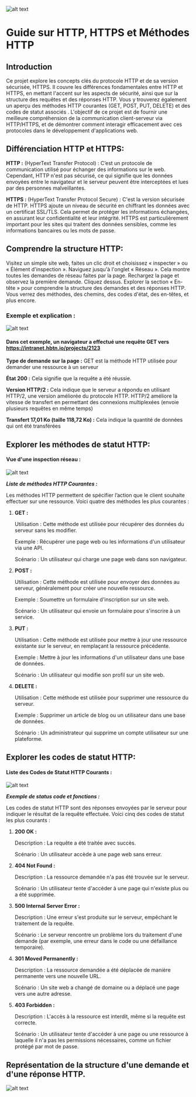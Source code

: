 ![alt text](IMG_README/HTTPS.jpeg)


# Guide sur HTTP, HTTPS et Méthodes HTTP
## Introduction
Ce projet explore les concepts clés du protocole HTTP et de sa version sécurisée, HTTPS. Il couvre les différences fondamentales entre HTTP et HTTPS, en mettant l'accent sur les aspects de sécurité, ainsi que sur la structure des requêtes et des réponses HTTP. Vous y trouverez également un aperçu des méthodes HTTP courantes (GET, POST, PUT, DELETE) et des codes de statut associés . L'objectif de ce projet est de fournir une meilleure compréhension de la communication client-serveur via HTTP/HTTPS, et de démontrer comment interagir efficacement avec ces protocoles dans le développement d'applications web.

## Différenciation HTTP et HTTPS:

__HTTP :__ (HyperText Transfer Protocol) : C’est un protocole de communication utilisé pour échanger des informations sur le web. Cependant, HTTP n'est pas sécurisé, ce qui signifie que les données envoyées entre le navigateur et le serveur peuvent être interceptées et lues par des personnes malveillantes.

__HTTPS :__ (HyperText Transfer Protocol Secure) : C'est la version sécurisée de HTTP. HTTPS ajoute un niveau de sécurité en chiffrant les données avec un certificat SSL/TLS. Cela permet de protéger les informations échangées, en assurant leur confidentialité et leur intégrité. HTTPS est particulièrement important pour les sites qui traitent des données sensibles, comme les informations bancaires ou les mots de passe.

## Comprendre la structure HTTP:

Visitez un simple site web, faites un clic droit et choisissez « inspecter » ou « Élément d'inspection ». Naviguez jusqu'à l'onglet « Réseau ». Cela montre toutes les demandes de réseau faites par la page.
Rechargez la page et observez la première demande. Cliquez dessus. Explorer la section « En-tête » pour comprendre la structure des demandes et des réponses HTTP. Vous verrez des méthodes, des chemins, des codes d'état, des en-têtes, et plus encore.

### Exemple et explication : 

![alt text](IMG_README/entete.png)

#### Dans cet exemple, un navigateur a effectué une requête GET vers https://intranet.hbtn.io/projects/2123

__Type de demande sur la page :__ GET est la méthode HTTP utilisée pour demander une ressource à un serveur

__État 200 :__ Cela signifie que la requête a été réussie.

__Version HTTP/2 :__ Cela indique que le serveur a répondu en utilisant HTTP/2, une version améliorée du protocole HTTP. HTTP/2 améliore la vitesse de transfert en permettant des connexions multiplexées (envoie plusieurs requêtes en même temps)

__Transfert 17,01 Ko (taille 118,72 Ko) :__ Cela indique la quantité de données qui ont été transférées

## Explorer les méthodes de statut HTTP:

#### Vue d'une inspection réseau :

![alt text](IMG_README/methode.png)


*__Liste de méthodes HTTP Courantes :__*

Les méthodes HTTP permettent de spécifier l’action que le client souhaite effectuer sur une ressource. Voici quatre des méthodes les plus courantes :


1. __GET :__

    Utilisation : Cette méthode est utilisée pour récupérer des données du serveur sans les modifier.
   
    Exemple : Récupérer une page web ou les informations d'un utilisateur via une API.
   
    Scénario : Un utilisateur qui charge une page web dans son navigateur.

3. __POST :__

    Utilisation : Cette méthode est utilisée pour envoyer des données au serveur, généralement pour créer une nouvelle ressource.
   
    Exemple : Soumettre un formulaire d'inscription sur un site web.
   
    Scénario : Un utilisateur qui envoie un formulaire pour s'inscrire à un service.

5. __PUT :__

    Utilisation : Cette méthode est utilisée pour mettre à jour une ressource existante sur le serveur, en remplaçant la ressource précédente.
   
    Exemple : Mettre à jour les informations d'un utilisateur dans une base de données.
   
    Scénario : Un utilisateur qui modifie son profil sur un site web.

7. __DELETE :__

    Utilisation : Cette méthode est utilisée pour supprimer une ressource du serveur.
   
    Exemple : Supprimer un article de blog ou un utilisateur dans une base de données.
   
    Scénario : Un administrateur qui supprime un compte utilisateur sur une plateforme.

## Explorer les codes de statut HTTP:

#### Liste des Codes de Statut HTTP Courants :


![alt text](IMG_README/StatusCode.png)


*__Exemple de status code et fonctions :__*

Les codes de statut HTTP sont des réponses envoyées par le serveur pour indiquer le résultat de la requête effectuée. Voici cinq des codes de statut les plus courants :


1. __200 OK :__

    Description : La requête a été traitée avec succès.
   
    Scénario : Un utilisateur accède à une page web sans erreur.

3. __404 Not Found :__

    Description : La ressource demandée n'a pas été trouvée sur le serveur.
   
    Scénario : Un utilisateur tente d'accéder à une page qui n'existe plus ou a été supprimée.

5. __500 Internal Server Error :__

    Description : Une erreur s'est produite sur le serveur, empêchant le traitement de la requête.
   
    Scénario : Le serveur rencontre un problème lors du traitement d'une demande (par exemple, une erreur dans le code ou une défaillance temporaire).

7. __301 Moved Permanently :__

    Description : La ressource demandée a été déplacée de manière permanente vers une nouvelle URL.
   
    Scénario : Un site web a changé de domaine ou a déplacé une page vers une autre adresse.

9. __403 Forbidden :__

    Description : L'accès à la ressource est interdit, même si la requête est correcte.
   
    Scénario : Un utilisateur tente d'accéder à une page ou une ressource à laquelle il n'a pas les permissions nécessaires, comme un fichier protégé par mot de passe.


## Représentation de la structure d'une demande et d'une réponse HTTP.

   ![alt text](ComHTTP.png)
